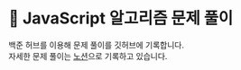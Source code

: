 # 🌱 JavaScript 알고리즘 문제 풀이
백준 허브를 이용해 문제 풀이를 깃허브에 기록합니다. <br />
자세한 문제 풀이는 [노션](https://ahahahahreum.notion.site/2535213dcd4c8093913aee16023022e9?v=2535213dcd4c8074acae000c29a6c276&source=copy_link)으로 기록하고 있습니다.
